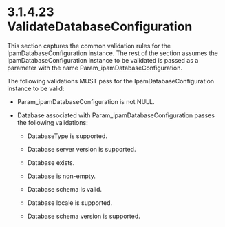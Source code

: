 <html dir="LTR" xmlns:mshelp="http://msdn.microsoft.com/mshelp" xmlns:ddue="http://ddue.schemas.microsoft.com/authoring/2003/5" xmlns:xlink="http://www.w3.org/1999/xlink" xmlns:tool="http://www.microsoft.com/tooltip">
 <body>
 <div id="header">
 <h1 class="heading">3.1.4.23 ValidateDatabaseConfiguration</h1>
 </div>
 <div id="mainSection">
 <div id="mainBody">
 <div id="allHistory" class="saveHistory"></div>
 <div id="sectionSection0" class="section" name="collapseableSection">
 

<p>This section captures the common validation rules for the
IpamDatabaseConfiguration instance. The rest of the section assumes the
IpamDatabaseConfiguration instance to be validated is passed as a parameter
with the name Param_ipamDatabaseConfiguration.</p>

<p>The following validations MUST pass for the
IpamDatabaseConfiguration instance to be valid:</p>

<ul><li><p><span><span> 
</span></span>Param_ipamDatabaseConfiguration is not NULL.</p>

</li><li><p><span><span> 
</span></span>Database associated with Param_ipamDatabaseConfiguration passes
the following validations:</p>

<ul><li><p><span><span> </span></span>DatabaseType
is supported.</p>

</li><li><p><span><span> </span></span>Database
server version is supported.</p>

</li><li><p><span><span> </span></span>Database
exists.</p>

</li><li><p><span><span> </span></span>Database
is non-empty.</p>

</li><li><p><span><span> </span></span>Database
schema is valid.</p>

</li><li><p><span><span> </span></span>Database
locale is supported.</p>

</li><li><p><span><span> </span></span>Database
schema version is supported.</p>

</li></ul></li></ul>
 </div>
 </div>
 </div>
 </body>
</html>